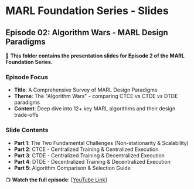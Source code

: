 # MARL Foundation Series - Slides

## Episode 02: Algorithm Wars - MARL Design Paradigms

🎯 **This folder contains the presentation slides for Episode 2 of the MARL Foundation Series.**

### **Episode Focus**
- **Title**: A Comprehensive Survey of MARL Design Paradigms  
- **Theme**: The "Algorithm Wars" - comparing CTCE vs CTDE vs DTDE paradigms
- **Content**: Deep dive into 12+ key MARL algorithms and their design trade-offs

### **Slide Contents**
- **Part 1**: The Two Fundamental Challenges (Non-stationarity & Scalability)
- **Part 2**: CTCE - Centralized Training & Centralized Execution  
- **Part 3**: CTDE - Centralized Training & Decentralized Execution
- **Part 4**: DTDE - Decentralized Training & Decentralized Execution
- **Part 5**: Algorithm Comparison & Selection Guide


📺 **Watch the full episode**: [[YouTube Link](https://www.youtube.com/watch?v=8Q5-drvISgc)]  
